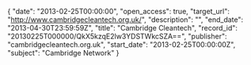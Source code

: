 {
  "date": "2013-02-25T00:00:00", 
  "open_access": true, 
  "target_url": "http://www.cambridgecleantech.org.uk/", 
  "description": "", 
  "end_date": "2013-04-30T23:59:59Z", 
  "title": "Cambridge Cleantech", 
  "record_id": "20130225T000000/QkX5kzqE2lw3YDSTWkcSZA==", 
  "publisher": "cambridgecleantech.org.uk", 
  "start_date": "2013-02-25T00:00:00Z", 
  "subject": "Cambridge Network"
}

